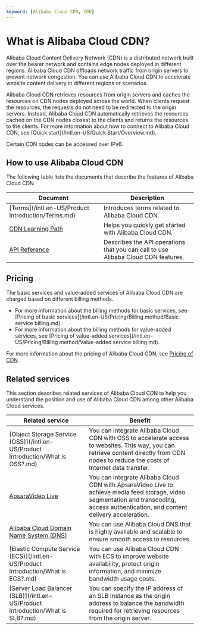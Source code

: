```yaml
---
keyword: [Alibaba Cloud CDN, CDN]
---
```


# What is Alibaba Cloud CDN?

Alibaba Cloud Content Delivery Network \(CDN\) is a distributed network built over the bearer network and contains edge nodes deployed in different regions. Alibaba Cloud CDN offloads network traffic from origin servers to prevent network congestion. You can use Alibaba Cloud CDN to accelerate website content delivery in different regions or scenarios.

Alibaba Cloud CDN retrieves resources from origin servers and caches the resources on CDN nodes deployed across the world. When clients request the resources, the requests do not need to be redirected to the origin servers. Instead, Alibaba Cloud CDN automatically retrieves the resources cached on the CDN nodes closest to the clients and returns the resources to the clients. For more information about how to connect to Alibaba Cloud CDN, see [Quick start](/intl.en-US/Quick Start/Overview.md).

Certain CDN nodes can be accessed over IPv6.

## How to use Alibaba Cloud CDN

The following table lists the documents that describe the features of Alibaba Cloud CDN.

|Document|Description|
|--------|-----------|
|[Terms](/intl.en-US/Product Introduction/Terms.md)|Introduces terms related to Alibaba Cloud CDN.|
|[CDN Learning Path](https://www.alibabacloud.com/getting-started/learningpath/cdn)|Helps you quickly get started with Alibaba Cloud CDN.|
|[API Reference](https://www.alibabacloud.com/help/doc-detail/91856.htm)|Describes the API operations that you can call to use Alibaba Cloud CDN features.|

## Pricing

The basic services and value-added services of Alibaba Cloud CDN are charged based on different billing methods.

-   For more information about the billing methods for basic services, see [Pricing of basic services](/intl.en-US/Pricing/Billing method/Basic service billing.md).
-   For more information about the billing methods for value-added services, see [Pricing of value-added services](/intl.en-US/Pricing/Billing method/Value-added service billing.md).

For more information about the pricing of Alibaba Cloud CDN, see [Pricing of CDN](https://www.alibabacloud.com/zh/product/cdn/pricing).

## Related services

This section describes related services of Alibaba Cloud CDN to help you understand the position and use of Alibaba Cloud CDN among other Alibaba Cloud services.

|Related service|Benefit|
|---------------|-------|
|[Object Storage Service \(OSS\)](/intl.en-US/Product Introduction/What is OSS?.md)|You can integrate Alibaba Cloud CDN with OSS to accelerate access to websites. This way, you can retrieve content directly from CDN nodes to reduce the costs of Internet data transfer.|
|[ApsaraVideo Live](https://www.alibabacloud.com/help/zh/product/29949.htm)|You can integrate Alibaba Cloud CDN with ApsaraVideo Live to achieve media feed storage, video segmentation and transcoding, access authentication, and content delivery acceleration.|
|[Alibaba Cloud Domain Name System \(DNS\)](https://www.alibabacloud.com/help/zh/product/34269.htm)|You can use Alibaba Cloud DNS that is highly available and scalable to ensure smooth access to resources.|
|[Elastic Compute Service \(ECS\)](/intl.en-US/Product Introduction/What is ECS?.md)|You can use Alibaba Cloud CDN with ECS to improve website availability, protect origin information, and minimize bandwidth usage costs.|
|[Server Load Balancer \(SLB\)](/intl.en-US/Product Introduction/What is SLB?.md)|You can specify the IP address of an SLB instance as the origin address to balance the bandwidth required for retrieving resources from the origin server.|

